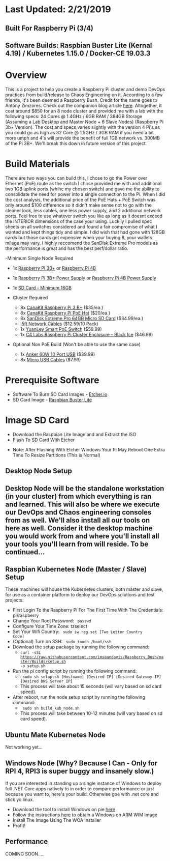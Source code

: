 # Last Updated: 2/21/2019
## Built For Raspberry Pi (3/4)
## Software Builds: Raspbian Buster Lite (Kernal 4.19) / Kubernetes 1.15.0 / Docker-CE 19.03.3

# Overview
This is a project to help you create a Raspberry Pi cluster and demo DevOps practices from build/release to Chaos Engineering on it. According to a few friends, it's been deemed a Raspberry Bush. Credit for the name goes to Antony Zimzores. Check out the companion blog article [here](https://www.seanasaservice.com/blog/raspberry-bush). Altogether, it cost around $850 for an 8 node cluster and provided me with a lab with the following specs: 24 Cores @ 1.4GHz / 6GB RAM / 384GB Storage (Assuming a Lab Desktop and Master Node + 6 Slave Nodes) (Raspberry Pi 3b+ Version). The cost and specs varies slightly with the version 4 Pi's as you could go as high as 32 Core @ 1.5GHz / 3GB RAM if you need a bit more umph and 4's will provide the benefit of full 1GB network vs. 300MB of the Pi 3B+. We'll break this down in future version of this project. 


# Build Materials
There are two ways you can build this, I chose to go the Power over Ethernet (PoE) route as the switch I chose provided me with and additional two 1GB uplink ports (whihc my chosen switch) and gave me the ability to consolidate the need for power into a single connection to the Pi. When I did the cost analysis, the additional price of the PoE Hats + PoE Switch was only around $100 difference so it didn't make sense not to go with the cleaner look, less cables, one less power supply, and 2 additional network ports. Feel free to use whatever switch you like as long as it doesnt exceed the INTERIOR dimensions of the case your using. Luckily I pulled spec sheets on all switches considered and found a fair compromise of what I wanted and kept things tidy and simple. I did wish that had gone with 128GB cards but those cards get expensive when your buying 8, your wallets milage may vary. I highly reccomend the SanDisk Extreme Pro models as the performance is great and has the best perf/dollar ratio.
  
  -Minimum Single Node Required
   - 1x [Raspberry PI 3B+]() or [Raspberry Pi 4B]()
   - 1x [Raspberry Pi 3B+ Power Supply]() or [Raspberry Pi 4B Power Supply]()
   - 1x [SD Card - Minimum 16GB]()

  - Cluster Required
    - 8x [CanaKit Raspberry Pi 3 B+](https://www.canakit.com/raspberry-pi-3-model-b-plus.html) ($35/ea.)
    - 8x [CanaKit Raspberry Pi PoE Hat](https://www.canakit.com/raspberry-pi-poe-hat.html) ($20/ea.)
    - 8x [SanDisk Extreme Pro 64GB Micro SD Card](https://www.bestbuy.com/site/sandisk-extreme-plus-64gb-microsdxc-uhs-i-memory-card/6282920.p?skuId=6282920) ($34.99/ea.)
    - [.5ft Network Cables](https://www.amazon.com/gp/product/B06Y4722LW) ($12.59/10 Pack)
    - 1x [YuanLey Smart PoE Switch](https://www.amazon.com/gp/product/B07H8YN9C3) ($59.99)
    - 1x [C4 Labs Raspberry Pi Cluster Enclosure – Black Ice](https://www.c4labs.com/product/8-slot-stackable-cluster-case-raspberry-pi-3b-and-other-single-board-computers-color-options/) ($46.99)

  - Optional Non PoE Build (Won't be able to use the same case)
    - 1x [Anker 60W 10 Port USB](https://www.amazon.com/Anker-10-Port-Charger-PowerPort-iPhone/dp/B00YRYS4T4) ($39.99)
    - 8x [Micro USB Cables](https://www.amazon.com/Sabrent-6-Pack-Premium-Cables-CB-UM61/dp/B011KMSNXM) ($7.99)
    

# Prerequisite Software
  - Software To Burn SD Card Images - [Etcher.io](https://www.balena.io/etcher/)
  - SD Card Image - [Raspbian Buster Lite](https://www.raspberrypi.org/downloads/raspbian/)


# Image SD Card
  - Download the Raspbian Lite Image and and Extract the ISO
  - Flash To SD Card With Etcher
  * Note: After Flashing With Etcher Windows Your Pi May Reboot One Extra Time To Resize Partitions (This is Normal)


## Desktop Node Setup
Desktop Node will be the standalone workstation (in your cluster) from which everything is ran and learned. This will also be where we execute our DevOps and Chaos engineering consoles from as well. We'll also install all our tools on here as well. Consider it the desktop machine you would work from and where you'll install all your tools you'll learn from will reside. To be continued...
  -

## Raspbian Kubernetes Node (Master / Slave) Setup
These machines will house the Kubernetes clusters, both master and slave, for use as a container platform to deploy our DevOps solutions and test projects.
  - First Login To the Raspberry Pi For The First Time With The Credentials: pi/raspberry
  - Change Your Root Password: <code> passwd </code>
  - Configure Your Time Zone: </code> tzselect </code>
  - Set Your Wifi Country: <code> sudo iw reg set [Two Letter Country Code] </code>
  - (Optional) Turn on SSH: <code> sudo touch /boot/ssh </code>
  - Download the setup package by running the following command:
    - <code>curl -sSL https://raw.githubusercontent.com/imseandavis/Raspberry_Bush/master/Builds/setup.sh -o setup.sh</code>
  - Run the pi config script by running the following command:
    - <code> sudo sh setup.sh [Hostname] [Desired IP] [Desired Gateway IP] [Desired DNS Server IP]</code>
    - This process will take about 15 seconds (will vary based on sd card speed).
  - After reboot, run the node setup script by running the following command:
    - <code> sudo sh build_kub_node.sh</code>
    - This process will take between 10-12 minutes (will vary based on sd card speed).

## Ubuntu Mate Kubernetes Node
Not working yet...

## Windows Node (Why? Because I Can - Only for RPI 4, RPI3 is super buggy and insanely slow.)
If you are interested in standing up a single instance of Windows to deploy full .NET Core apps natively to in order to compare performance or just because you want to, here's your build. Otherwise goe with .net core and stick yo linux.
   - Download the tool to install Windows on pie [here](https://github.com/WOA-Project/WOA-Deployer-Rpi)
   - Follow the instructions [here](https://github.com/WOA-Project/guides/blob/master/GettingWOA.md) to obtain a Windows on ARM WIM Image
   - Install The Image Using The WOA Installer
   - Profit!
   
## Performance
COMING SOON.....
